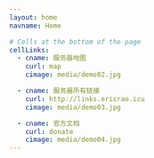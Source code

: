 ```yaml
---
layout: home
navname: Home

# Cells at the bottom of the page
cellLinks:
  - cname: 服务器地图
    curl: map
    cimage: media/demo02.jpg

  - cname: 服务器所有链接
    curl: http://links.ericrao.icu
    cimage: media/demo03.jpg

  - cname: 官方文档
    curl: donate
    cimage: media/demo04.jpg
---
```

